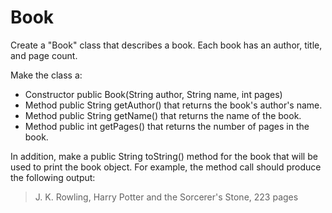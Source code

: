 # Book
Create a "Book" class that describes a book. Each book has an author, title, and page count.

Make the class a:

- Constructor public Book(String author, String name, int pages)
- Method public String getAuthor() that returns the book's author's name.
- Method public String getName() that returns the name of the book.
- Method public int getPages() that returns the number of pages in the book.

In addition, make a public String toString() method for the book that will be used to print the book object. For example, the method call should produce the following output:

> J. K. Rowling, Harry Potter and the Sorcerer's Stone, 223 pages